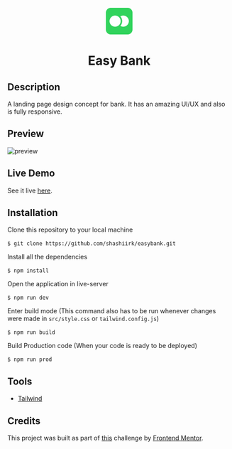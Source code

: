 <p align="center">
  <a href="https://shashiirk.github.io/easybank">
    <img alt="logo" src="public/favicon/logo.svg" width="60" />
  </a>
</p>
<h1 align="center">
  Easy Bank
</h1>

## Description

A landing page design concept for bank. It has an amazing UI/UX and also is fully responsive.

## Preview

![preview](https://user-images.githubusercontent.com/48406108/118921732-4d4ab600-b956-11eb-980a-93825b2f3ef7.gif)

## Live Demo

See it live [here](https://shashiirk.github.io/easybank).

## Installation

Clone this repository to your local machine

```
$ git clone https://github.com/shashiirk/easybank.git
```

Install all the dependencies

```
$ npm install
```

Open the application in live-server

```
$ npm run dev
```

Enter build mode (This command also has to be run whenever changes were made in `src/style.css` or `tailwind.config.js`)

```
$ npm run build
```

Build Production code (When your code is ready to be deployed)

```
$ npm run prod
```

## Tools

- [Tailwind](https://tailwindcss.com)

## Credits

This project was built as part of [this](https://www.frontendmentor.io/challenges/easybank-landing-page-WaUhkoDN) challenge by [Frontend Mentor](https://frontendmentor.io).
